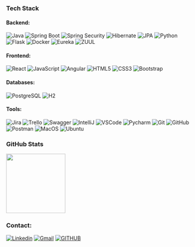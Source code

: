 
### Tech Stack


#### Backend: <br />

![Java](https://img.shields.io/badge/-Java-565656?style=plastic&logo=java&logoColor=FFA518)
![Spring Boot](https://img.shields.io/badge/-SpringBoot-565656?style=plastic&logo=spring)
![Spring Security](https://img.shields.io/badge/-SpringSecurity-565656?style=plastic&logo=spring)
![Hibernate](https://img.shields.io/badge/ORM-Hibernate-565656?style=plastic&logo)
![JPA](https://img.shields.io/badge/ORM-JPA-565656?style=plastic&logo)
![Python](https://img.shields.io/badge/-Python-565656?style=plastic&logo=python&logoColor=blue)
![Flask](https://img.shields.io/badge/-Flask-565656?style=plastic&logo=flask)
![Docker](https://img.shields.io/badge/-Docker-565656?style=plastic&logo=docker)
![Eureka](https://img.shields.io/badge/DiscoveryService-Eureka-565656?style=plastic&logo=netflix&logoColor=FFA518)
![ZUUL](https://img.shields.io/badge/ApiGateway-ZUUL-565656?style=plastic&logo=netflix&logoColor=FFA518)

#### Frontend: <br />

![React](https://img.shields.io/badge/-React-565656?style=plastic&logo=react)
![JavaScript](https://img.shields.io/badge/-JavaScript-565656?style=plastic&logo=javascript)
![Angular](https://img.shields.io/badge/-Angular-565656?style=plastic&logo=angular)
![HTML5](https://img.shields.io/badge/-HTML5-565656?style=plastic&logo=html5&logoColor=white)
![CSS3](https://img.shields.io/badge/-CSS-565656?style=plastic&logo=css3)
![Bootstrap](https://img.shields.io/badge/-Bootstrap-565656?style=plastic&logo=bootstrap)

#### Databases: <br />

![PostgreSQL](https://img.shields.io/badge/-PostgreSQL-565656?style=plastic&logo=postgresql)
![H2](https://img.shields.io/badge/Database-H2-565656?style=plastic&logo)

#### Tools: <br />

![Jira](https://img.shields.io/badge/-Jira-565656?style=plastic-square&logo=jira)
![Trello](https://img.shields.io/badge/-Trello-565656?style=plastic-square&logo=trello)
![Swagger](https://img.shields.io/badge/-Swagger-565656?style=plastic&logo=swagger)
![IntelliJ](https://img.shields.io/badge/IDE-IntelliJIDEA-565656?style=plastic-square&logo=intellij)
![VSCode](https://img.shields.io/badge/IDE-VSCode-565656?style=plastic-square&logo=vscode)
![Pycharm](https://img.shields.io/badge/-PyCharm-565656?style=plastic-square&logo=pycharm)
![Git](https://img.shields.io/badge/-Git-565656?style=plastic-square&logo=git)
![GitHub](https://img.shields.io/badge/-GitHub-565656?style=plastic-square&logo=github)
![Postman](https://img.shields.io/badge/-Postman-565656?style=plastic-square&logo=postman)
![MacOS](https://img.shields.io/badge/-MacOS-565656?style=plastic-square&logo=macos)
![Ubuntu](https://img.shields.io/badge/-Ubuntu-565656?style=plastic-square&logo=ubuntu)


### GitHub Stats

<p>
  <a href="https://github.com/Skipp-it">
    <img height="160em" src="https://github-readme-stats-eight-theta.vercel.app/api?username=Skipp-it&show_icons=true&theme=buefy&include_all_commits=true&count_private=true"/>
<!--     <img height="160em" src="https://github-readme-stats-eight-theta.vercel.app/api/top-langs/?username=Skipp-it&layout=compact&langs_count=8&theme=buefy"/> -->
  </a>
</p>

### Contact:

[![Linkedin](https://img.shields.io/badge/-LinkedIn-blue?style=plastic&logo=Linkedin&logoColor=white&link=https://www.linkedin.com/in/mihai-croitoru)](www.linkedin.com/in/mihai-croitoru)
[![Gmail](https://img.shields.io/badge/Gmail-red?style=plastic&logo=Gmail&logoColor=white&link=mailto:mihairaducroitoru@gmail.com)](mailto:mihairaducroitoru@gmail.com)
[![GITHUB](https://www.codewars.com/users/Skipp-it/badges/micro)](https://www.codewars.com/users/Skipp-it)


